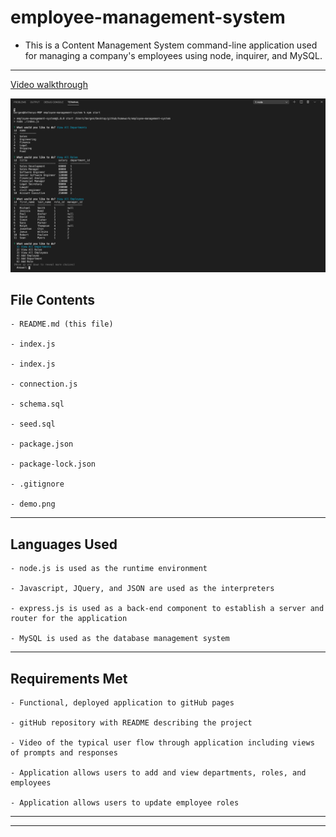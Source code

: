 # employee-management-system

- This is a Content Management System command-line application used for managing a company's employees using node, inquirer, and MySQL.

---

[Video walkthrough](https://drive.google.com/file/d/1F3_3-eOJbXPReM2wD1IaTNvP8CweF3Uc/view)

![image of demo](/assets/demo.png)

## File Contents

```
- README.md (this file)

- index.js

- index.js

- connection.js

- schema.sql

- seed.sql

- package.json

- package-lock.json

- .gitignore

- demo.png

```

---

## Languages Used

```
- node.js is used as the runtime environment

- Javascript, JQuery, and JSON are used as the interpreters

- express.js is used as a back-end component to establish a server and router for the application

- MySQL is used as the database management system

```

---

## Requirements Met

```
- Functional, deployed application to gitHub pages

- gitHub repository with README describing the project

- Video of the typical user flow through application including views of prompts and responses

- Application allows users to add and view departments, roles, and employees

- Application allows users to update employee roles
```

---

---
